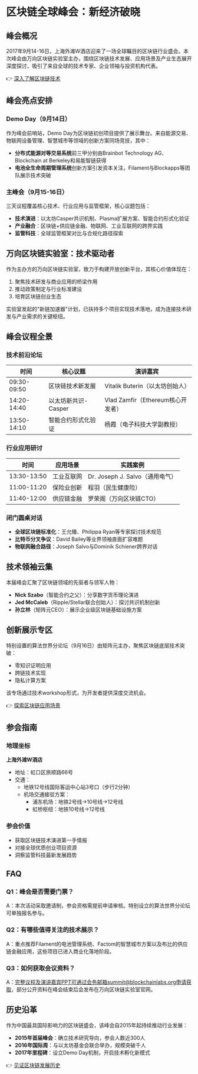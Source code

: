 # 区块链全球峰会：新经济破晓

## 峰会概况

2017年9月14-16日，上海外滩W酒店迎来了一场全球瞩目的区块链行业盛会。本次峰会由万向区块链实验室主办，围绕区块链技术发展、应用场景及产业生态展开深度探讨，吸引了来自全球的技术专家、企业领袖与投资机构代表。

👉 [深入了解区块链技术](https://bit.ly/okx_welcome)

## 峰会亮点安排

### Demo Day（9月14日）
作为峰会前哨站，Demo Day为区块链初创项目提供了展示舞台。来自能源交易、物联网设备管理、智慧城市等领域的创新方案同场竞技，其中：
- **分布式能源对等交易系统**前三甲分别由Brainbot Technology AG、Blockchain at Berkeley和易能智链获得
- **电池全生命周期管理系统**创新方案引发资本关注，Filament与Blockapps等团队展示技术突破

### 主峰会（9月15-16日）
三天议程覆盖核心技术、行业应用与监管框架，核心议题包括：
- **技术演进**：以太坊Casper共识机制、Plasma扩展方案、智能合约形式化验证
- **产业融合**：区块链+供应链金融、物联网、工业互联网的跨界实践
- **监管科技**：全球监管框架对比与合规化路径探索

## 万向区块链实验室：技术驱动者

作为主办方的万向区块链实验室，致力于构建开放创新平台，其核心价值体现在：
1. 聚焦技术研发与商业应用的桥梁作用
2. 推动政策制定与行业标准建设
3. 培育区块链创业生态

实验室发起的"新链加速器"计划，已扶持多个项目实现技术落地，成为连接技术研发与产业需求的关键枢纽。

## 峰会议程全景

### 技术前沿论坛
| 时间          | 核心议题                      | 演讲嘉宾                          |
|---------------|-----------------------------|---------------------------------|
| 09:30-09:50  | 区块链技术新发展               | Vitalik Buterin（以太坊创始人）     |
| 14:20-14:40  | 以太坊新共识-Casper          | Vlad Zamfir（Ethereum核心开发者）  |
| 13:50-14:10  | 智能合约形式化验证             | 杨霞（电子科技大学副教授）          |

### 行业应用研讨
| 时间          | 应用场景                     | 实践案例                          |
|---------------|----------------------------|---------------------------------|
| 13:30-13:50  | 工业互联网                   | Dr. Joseph J. Salvo（通用电气）    |
| 11:00-11:20  | 保险业创新                   | 程羽（民生健康险）                 |
| 11:40-12:00  | 供应链金融                   | 罗荣阁（万向区块链CTO）            |

### 闭门圆桌对话
- **全球区块链标准化**：王允臻、Philippa Ryan等专家探讨技术规范
- **比特币分叉争议**：David Bailey等业界领袖直面扩容难题
- **物联网融合路径**：Joseph Salvo与Dominik Schiener跨界对话

## 技术领袖云集

本届峰会汇聚了区块链领域的先驱者与领军人物：
- **Nick Szabo**（智能合约之父）：分享数字货币理论演进
- **Jed McCaleb**（Ripple/Stellar联合创始人）：探讨共识机制创新
- **孙立林**（矩阵元CEO）：展示企业级区块链基础设施方案

## 创新展示专区

特别设置的算法世界分论坛（9月16日）由矩阵元主办，聚焦区块链底层技术突破：
- 零知识证明应用
- 跨链技术实现
- 隐私计算方案

该专场通过技术workshop形式，为开发者提供深度交流机会。

👉 [探索区块链应用场景](https://bit.ly/okx_welcome)

## 参会指南

### 地理坐标
**上海外滩W酒店**
- 地址：虹口区旅顺路66号
- 交通：
  - 地铁12号线国际客运中心站3号口（步行2分钟）
  - 机场交通接驳方案：
    - 浦东机场：地铁2号线→10号线→12号线
    - 虹桥枢纽：地铁10号线→12号线

### 参会价值
- 获取区块链技术演进第一手情报
- 对接全球优质创业项目资源
- 洞察监管科技最新发展趋势

## FAQ

### Q1：峰会是否需要门票？
A：本次活动采取邀请制，参会资格需提前申请审核。特别设立的算法世界分论坛可单独报名参与。

### Q2：有哪些值得关注的技术展示？
A：重点推荐Filament的电池管理系统、Factom的智慧城市方案以及布比的供应链金融应用，这些项目已进入商业化落地阶段。

### Q3：如何获取会议资料？
A：完整议程及演讲嘉宾PPT可通过会务邮箱summit@blockchainlabs.org申请获取，部分公开资料在峰会结束后会发布在万向区块链实验室官网。

## 历史沿革

作为中国最具国际影响力的区块链盛会，该峰会自2015年起持续推动行业发展：
- **2015年首届峰会**：确立技术研究导向，参会人数近300人
- **2016年国际周**：与以太坊基金会联合举办，规模突破千人
- **2017年里程碑**：设立Demo Day机制，开启技术孵化新模式

👉 [见证区块链发展历史](https://bit.ly/okx_welcome)